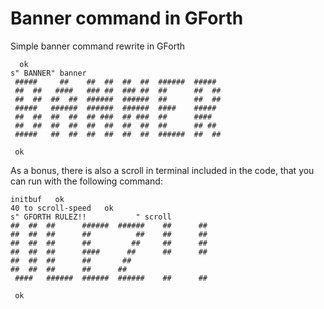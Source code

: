 # Banner command in GForth

Simple banner command rewrite in GForth

```
  ok
s" BANNER" banner 
 #####     ##    ##  ##  ##  ##  ######  #####                                  
 ##  ##   ####   ### ##  ### ##  ##      ##  ##                                 
 ##  ##  ##  ##  ######  ######  ##      ##  ##                                 
 #####   ######  ######  ######  ####    #####                                  
 ##  ##  ##  ##  ## ###  ## ###  ##      ####                                   
 ##  ##  ##  ##  ##  ##  ##  ##  ##      ## ##                                  
 #####   ##  ##  ##  ##  ##  ##  ######  ##  ##                                 
                                                                                
 ok

```

As a bonus, there is also a scroll in terminal included in the code, that you can run with the following command:

```
initbuf   ok
40 to scroll-speed   ok
s" GFORTH RULEZ!!           " scroll
##  ##  ##      ######  ######    ##      ##
##  ##  ##      ##          ##    ##      ##
##  ##  ##      ##         ##     ##      ##
##  ##  ##      ####      ##      ##      ##
##  ##  ##      ##       ##
##  ##  ##      ##      ##
 ####   ######  ######  ######    ##      ##

 ok
```

